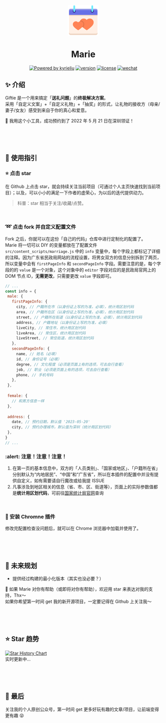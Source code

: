 <p align="center"><img width="100" src="./images/logo.png" alt="Marie Logo"></p>
<h1 align="center">Marie</h1>
<p align="center">
  <a target="_blank" href="https://kyrieliu.cn"><img src="https://img.shields.io/badge/Powered-kyrieliu-red" alt="Powered by kyrieliu"></a>
  <a href="javascript:void(0)"><img src="https://img.shields.io/badge/Version-1.0.0-blue" alt="version"></a>
  <a href="javascript:void(0)"><img src="https://img.shields.io/badge/License-MIT-blueviolet" alt="license"></a>
  <a target="_blank" href="https://kyrieliu.cn/images/qrcode.jpg"><img src="https://img.shields.io/badge/Consult-Wechat%20Official%20Account-green" alt="wechat"></a>
</p>
  
## :sparkles: 介绍
Giftie 是一个用来搞定「**送礼问题**」的**终极解决方案**。  
采用「自定义文案」+「自定义礼物」+「抽奖」的形式，让礼物的接收方（母亲/妻子/女友）感受到来自于你的真心和爱意。   

💍 我用这个小工具，成功预约到了 2022 年 5 月 21 日在深圳领证！  
  
  
<br><br><br>

## :bookmark: 使用指引
### :star: 点击 star
在 Github 上点击 star，就会持续关注当前项目（可通过个人主页快速找到当前项目）；以及，可以小小的满足一下作者的虚荣心，为以后的迭代提供动力。
> 科普：star 相当于关注/收藏/点赞。  
  
<br>

### :loop: 点击 fork 并自定义配置文件
Fork 之后，你就可以在这份「自己的代码」仓库中进行定制化的配置了。  
Marie 将一切可以 DIY 的变量都放在了配置文件 ```src/content_scripts/marriage.js``` 中的 `info` 变量中，每个字段上都标记了详细的注释。因为广东省民政局网站的流程设置，将男女双方的信息分别拆到了两页，所以变量中会有 `firstPageInfo` 和 `secondPageInfo` 字段。需要注意的是，每个字段的的 `value` 是一个对象，这个对象中的 `editor` 字段对应的是民政局官网上的 DOM 节点 ID，**无需更改**，只需要更改 `value` 字段即可。  
 ```javascript
// ...
const info = {
  male: {
    firstPageInfo: {
      city, // 户籍所在市（以身份证上写的为准，必填），统计用区划代码
      area, // 户籍所在区（以身份证上写的为准，必填），统计用区划代码
      street, // 户籍所在街道（以身份证上写的为准，必填），统计用区划代码
      address, // 户籍地址（以身份证上写的为准，必填）
      liveCity, // 常住市，统计用区划代码
      liveArea, // 常住区，统计用区划代码
      liveStreet, // 常住街道，统计用区划代码
    },
    secondPageInfo: {
      name, // 姓名（必填）
      id, // 身份证号（必填）
      degree, // 文化程度（必须是页面上有的选项，可去自行查看）
      job, // 职业（必须是页面上有的选项，可去自行查看）
      phone, // 手机号码
    },
  },

  female: {
    // 和男方信息一样
  },

  address: {
    date, // 预约日期，默认值 '2023-05-20'
    city, // 预约办理城市，默认值为深圳（统计用区划代码）
  },
}
// ...
```
  
### :alert: 注意！注意！注意！
1. 在第一页的基本信息中，双方的「人员类别」、「国家或地区」、「户籍所在省」分别默认为“内地居民”、“中国”和“广东省”，所以在本插件的配置中并没有提供自定义，如有需要请自行魔改或给我提 ISSUE
2. 凡事涉及到地区相关的信息（省、市、区、街道等），页面上的实际参数值都是**统计用区划代码**，可前往[国家统计局官网](http://www.stats.gov.cn/tjsj/tjbz/tjyqhdmhcxhfdm/2019/44.html)查询
  
<br>

### :rocket: 安装 Chromne 插件
修改完配置检查没问题后，就可以在 Chrome 浏览器中加载并使用了。  
  
<br><br><br>

## :flags: 未来规划
- 提供经过构建的最小化版本（其实也没必要？）
  
:star2: 如果 Marie 对你有帮助（或即将对你有帮助），欢迎用 star 来表达对我的支持，Thx～   
如果你希望第一时间 get 我的新开源项目，一定要记得在 Github 上关注我～
  
<br><br><br>

## :star: Star 趋势
[![Star History Chart](https://api.star-history.com/svg?repos=kkkyrie/marie&type=Date)](https://star-history.com/#kkkyrie/giftie&Date)  
实时更新中...

<br><br><br>

## :green_heart: 最后
关注我的个人原创公众号，第一时间 get 更多好玩有趣的文章/项目，让前端变得更有趣 :stuck_out_tongue_closed_eyes:  
<p align="center"><img width="350" alt="" src="https://kyrieliu.cn/images/qrcode2.jpg"></p>
